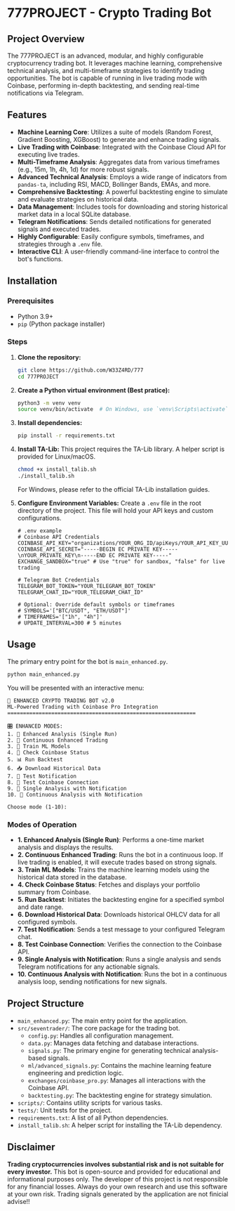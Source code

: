 # 777PROJECT -  Crypto Trading Bot

## Project Overview
The 777PROJECT is an advanced, modular, and highly configurable cryptocurrency trading bot. It leverages machine learning, comprehensive technical analysis, and multi-timeframe strategies to identify trading opportunities. The bot is capable of running in live trading mode with Coinbase, performing in-depth backtesting, and sending real-time notifications via Telegram.

## Features
-   **Machine Learning Core**: Utilizes a suite of models (Random Forest, Gradient Boosting, XGBoost) to generate and enhance trading signals.
-   **Live Trading with Coinbase**: Integrated with the Coinbase Cloud API for executing live trades.
-   **Multi-Timeframe Analysis**: Aggregates data from various timeframes (e.g., 15m, 1h, 4h, 1d) for more robust signals.
-   **Advanced Technical Analysis**: Employs a wide range of indicators from `pandas-ta`, including RSI, MACD, Bollinger Bands, EMAs, and more.
-   **Comprehensive Backtesting**: A powerful backtesting engine to simulate and evaluate strategies on historical data.
-   **Data Management**: Includes tools for downloading and storing historical market data in a local SQLite database.
-   **Telegram Notifications**: Sends detailed notifications for generated signals and executed trades.
-   **Highly Configurable**: Easily configure symbols, timeframes, and strategies through a `.env` file.
-   **Interactive CLI**: A user-friendly command-line interface to control the bot's functions.

## Installation

### Prerequisites
-   Python 3.9+
-   `pip` (Python package installer)

### Steps

1.  **Clone the repository:**
    ```bash
    git clone https://github.com/W33Z4RD/777
    cd 777PROJECT
    ```

2.  **Create a Python virtual environment (Best pratice):**
    ```bash
    python3 -m venv venv
    source venv/bin/activate  # On Windows, use `venv\Scripts\activate`
    ```

3.  **Install dependencies:**
    ```bash
    pip install -r requirements.txt
    ```

4.  **Install TA-Lib:**
    This project requires the TA-Lib library. A helper script is provided for Linux/macOS.
    ```bash
    chmod +x install_talib.sh
    ./install_talib.sh
    ```
    For Windows, please refer to the official TA-Lib installation guides.

5.  **Configure Environment Variables:**
    Create a `.env` file in the root directory of the project. This file will hold your API keys and custom configurations.

    ```
    # .env example
    # Coinbase API Credentials
    COINBASE_API_KEY="organizations/YOUR_ORG_ID/apiKeys/YOUR_API_KEY_UUID"
    COINBASE_API_SECRET="-----BEGIN EC PRIVATE KEY-----\nYOUR_PRIVATE_KEY\n-----END EC PRIVATE KEY-----"
    EXCHANGE_SANDBOX="true" # Use "true" for sandbox, "false" for live trading

    # Telegram Bot Credentials
    TELEGRAM_BOT_TOKEN="YOUR_TELEGRAM_BOT_TOKEN"
    TELEGRAM_CHAT_ID="YOUR_TELEGRAM_CHAT_ID"

    # Optional: Override default symbols or timeframes
    # SYMBOLS='["BTC/USDT", "ETH/USDT"]'
    # TIMEFRAMES='["1h", "4h"]'
    # UPDATE_INTERVAL=300 # 5 minutes
    ```

## Usage
The primary entry point for the bot is `main_enhanced.py`.

```bash
python main_enhanced.py
```

You will be presented with an interactive menu:

```
🚀 ENHANCED CRYPTO TRADING BOT v2.0
ML-Powered Trading with Coinbase Pro Integration
============================================================

🎛️ ENHANCED MODES:
1. 🧠 Enhanced Analysis (Single Run)
2. 🔄 Continuous Enhanced Trading
3. 🤖 Train ML Models
4. 💼 Check Coinbase Status
5. 📊 Run Backtest
6. 📥 Download Historical Data
7. 📱 Test Notification
8. 🔬 Test Coinbase Connection
9. 🔔 Single Analysis with Notification
10. 📡 Continuous Analysis with Notification

Choose mode (1-10):
```

### Modes of Operation
-   **1. Enhanced Analysis (Single Run)**: Performs a one-time market analysis and displays the results.
-   **2. Continuous Enhanced Trading**: Runs the bot in a continuous loop. If live trading is enabled, it will execute trades based on strong signals.
-   **3. Train ML Models**: Trains the machine learning models using the historical data stored in the database.
-   **4. Check Coinbase Status**: Fetches and displays your portfolio summary from Coinbase.
-   **5. Run Backtest**: Initiates the backtesting engine for a specified symbol and date range.
-   **6. Download Historical Data**: Downloads historical OHLCV data for all configured symbols.
-   **7. Test Notification**: Sends a test message to your configured Telegram chat.
-   **8. Test Coinbase Connection**: Verifies the connection to the Coinbase API.
-   **9. Single Analysis with Notification**: Runs a single analysis and sends Telegram notifications for any actionable signals.
-   **10. Continuous Analysis with Notification**: Runs the bot in a continuous analysis loop, sending notifications for new signals.

## Project Structure
-   `main_enhanced.py`: The main entry point for the application.
-   `src/seventrader/`: The core package for the trading bot.
    -   `config.py`: Handles all configuration management.
    -   `data.py`: Manages data fetching and database interactions.
    -   `signals.py`: The primary engine for generating technical analysis-based signals.
    -   `ml/advanced_signals.py`: Contains the machine learning feature engineering and prediction logic.
    -   `exchanges/coinbase_pro.py`: Manages all interactions with the Coinbase API.
    -   `backtesting.py`: The backtesting engine for strategy simulation.
-   `scripts/`: Contains utility scripts for various tasks.
-   `tests/`: Unit tests for the project.
-   `requirements.txt`: A list of all Python dependencies.
-   `install_talib.sh`: A helper script for installing the TA-Lib dependency.

## Disclaimer
**Trading cryptocurrencies involves substantial risk and is not suitable for every investor.** This bot is open-source and provided for educational and informational purposes only. The developer of this project is not responsible for any financial losses. Always do your own research and use this software at your own risk. Trading signals generated by the application are not finicial advise!!
